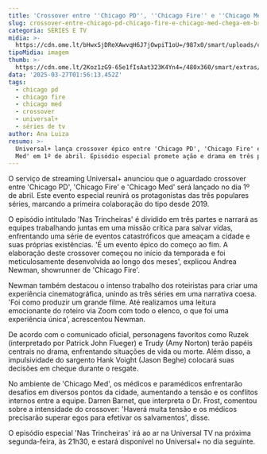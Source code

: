 ```yaml
---
title: 'Crossover entre ''Chicago PD'', ''Chicago Fire'' e ''Chicago Med'' estreia em abril'
slug: crossover-entre-chicago-pd-chicago-fire-e-chicago-med-chega-em-breve
categoria: SÉRIES E TV
midia: >-
  https://cdn.ome.lt/bHwxSjDReXAwvqH6J7jOwpiT1oU=/987x0/smart/uploads/conteudo/fotos/Design_sem_nome_-_2025-03-26T205120.849.png
tipoMidia: imagem
thumb: >-
  https://cdn.ome.lt/2Koz1zG9-65e1fIsAat323K4Yn4=/480x360/smart/extras/conteudos/Design_sem_nome_-_2025-03-26T205120.849.png
data: '2025-03-27T01:56:13.452Z'
tags:
  - chicago pd
  - chicago fire
  - chicago med
  - crossover
  - universal+
  - séries de tv
author: Ana Luiza
resumo: >-
  Universal+ lança crossover épico entre 'Chicago PD', 'Chicago Fire' e 'Chicago
  Med' em 1º de abril. Episódio especial promete ação e drama em três partes.
---
```


O serviço de streaming Universal+ anunciou que o aguardado crossover entre 'Chicago PD', 'Chicago Fire' e 'Chicago Med' será lançado no dia 1º de abril. Este evento especial reunirá os protagonistas das três populares séries, marcando a primeira colaboração do tipo desde 2019.

O episódio intitulado 'Nas Trincheiras' é dividido em três partes e narrará as equipes trabalhando juntas em uma missão crítica para salvar vidas, enfrentando uma série de eventos catastróficos que ameaçam a cidade e suas próprias existências. 'É um evento épico do começo ao fim. A elaboração deste crossover começou no início da temporada e foi meticulosamente desenvolvida ao longo dos meses', explicou Andrea Newman, showrunner de 'Chicago Fire'.

Newman também destacou o intenso trabalho dos roteiristas para criar uma experiência cinematográfica, unindo as três séries em uma narrativa coesa. 'Foi como produzir um grande filme. Até realizamos uma leitura emocionante do roteiro via Zoom com todo o elenco, o que foi uma experiência única', acrescentou Newman.

De acordo com o comunicado oficial, personagens favoritos como Ruzek (interpretado por Patrick John Flueger) e Trudy (Amy Norton) terão papéis centrais no drama, enfrentando situações de vida ou morte. Além disso, a impulsividade do sargento Hank Voight (Jason Beghe) colocará suas decisões em cheque durante o resgate.

No ambiente de 'Chicago Med', os médicos e paramédicos enfrentarão desafios em diversos pontos da cidade, aumentando a tensão e os conflitos internos entre a equipe. Darren Barnet, que interpreta o Dr. Frost, comentou sobre a intensidade do crossover: 'Haverá muita tensão e os médicos precisarão superar egos para efetivar os salvamentos', disse.

O episódio especial 'Nas Trincheiras' irá ao ar na Universal TV na próxima segunda-feira, às 21h30, e estará disponível no Universal+ no dia seguinte.
